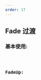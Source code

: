 ```yaml
---
order: 17
---
```

## Fade 过渡

### 基本使用:
<code src="../src/examples/Fade/fade.example1.tsx" title="查看代码" />

### FadeUp:
<code src="../src/examples/Fade/fade.example2.tsx" title="查看代码" />
